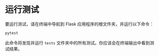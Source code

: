 # 运行测试

要运行测试，请在终端中导航到 Flask 应用程序的根文件夹，并运行以下命令：

```bash
pytest
```

此命令将发现并运行 `tests` 文件夹中的所有测试。你应该会在终端输出中看到测试结果。

#

